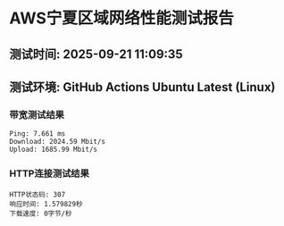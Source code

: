 # AWS宁夏区域网络性能测试报告
## 测试时间: 2025-09-21 11:09:35
## 测试环境: GitHub Actions Ubuntu Latest (Linux)

### 带宽测试结果
```
Ping: 7.661 ms
Download: 2024.59 Mbit/s
Upload: 1685.99 Mbit/s
```

### HTTP连接测试结果
```
HTTP状态码: 307
响应时间: 1.579829秒
下载速度: 0字节/秒
```


